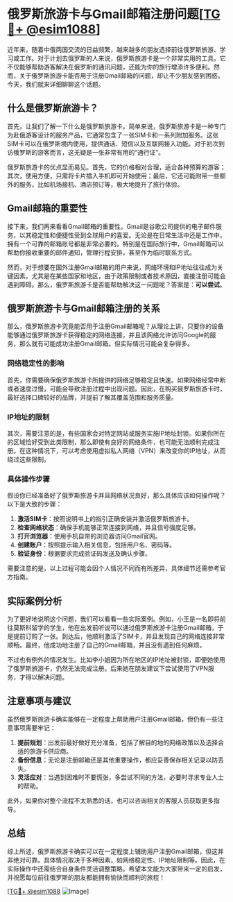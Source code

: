 # 俄罗斯旅游卡与Gmail邮箱注册问题[[TG💪+ @esim1088](https://t.me/s/esim1088)]

近年来，随着中俄两国交流的日益频繁，越来越多的朋友选择前往俄罗斯旅游、学习或工作。对于计划去俄罗斯的人来说，俄罗斯旅游卡是一个非常实用的工具。它不仅能够帮助游客解决在俄罗斯的通讯问题，还能为你的旅行增添许多便利。然而，关于俄罗斯旅游卡能否用于注册Gmail邮箱的问题，却让不少朋友感到困惑。今天，我们就来详细聊聊这个话题。

## 什么是俄罗斯旅游卡？

首先，让我们了解一下什么是俄罗斯旅游卡。简单来说，俄罗斯旅游卡是一种专门为赴俄游客设计的服务产品，它通常包含了一张SIM卡和一系列附加服务。这张SIM卡可以在俄罗斯境内使用，提供通话、短信以及互联网接入功能。对于初次到访俄罗斯的游客而言，这无疑是一张非常有用的“通行证”。

俄罗斯旅游卡的优点显而易见。首先，它的价格相对合理，适合各种预算的游客；其次，使用方便，只需将卡片插入手机即可开始使用；最后，它还可能附带一些额外的服务，比如机场接机、酒店预订等，极大地提升了旅行体验。

## Gmail邮箱的重要性

接下来，我们再来看看Gmail邮箱的重要性。Gmail是谷歌公司提供的电子邮件服务，以其稳定性和便捷性受到全球用户的喜爱。无论是在日常生活中还是工作中，拥有一个可靠的邮箱账号都是非常必要的。特别是在国际旅行中，Gmail邮箱可以帮助你接收重要的邮件通知，管理行程安排，甚至作为临时联系方式。

然而，对于想要在国外注册Gmail邮箱的用户来说，网络环境和IP地址往往成为关键因素。尤其是在某些国家和地区，由于政策限制或者技术原因，直接注册可能会遇到障碍。那么，俄罗斯旅游卡是否能帮助解决这一问题呢？答案是：**可以尝试**。

## 俄罗斯旅游卡与Gmail邮箱注册的关系

那么，俄罗斯旅游卡究竟能否用于注册Gmail邮箱呢？从理论上讲，只要你的设备能够通过俄罗斯旅游卡获得稳定的网络连接，并且该网络允许访问Google的服务，那么就有可能成功注册Gmail邮箱。但实际情况可能会复杂得多。

### 网络稳定性的影响

首先，你需要确保俄罗斯旅游卡所提供的网络足够稳定且快速。如果网络经常中断或者速度过慢，可能会导致注册过程中出现问题。因此，在购买俄罗斯旅游卡时，最好选择口碑较好的品牌，并提前了解其覆盖范围和服务质量。

### IP地址的限制

其次，需要注意的是，有些国家会对特定网站或服务实施IP地址封锁。如果你所在的区域恰好受到此类限制，那么即使有良好的网络条件，也可能无法顺利完成注册。在这种情况下，可以考虑使用虚拟私人网络（VPN）来改变你的IP地址，从而绕过这些限制。

### 具体操作步骤

假设你已经准备好了俄罗斯旅游卡并且网络状况良好，那么具体应该如何操作呢？以下是大致的步骤：

1. **激活SIM卡**：按照说明书上的指引正确安装并激活俄罗斯旅游卡。
2. **检查网络状态**：确保手机能够正常连接到网络，并且信号强度足够。
3. **打开浏览器**：使用手机自带的浏览器访问Gmail官网。
4. **创建账户**：按照提示输入相关信息，包括用户名、密码等。
5. **验证身份**：根据要求完成验证码发送及确认步骤。

需要注意的是，以上过程可能会因个人情况不同而有所差异，具体细节还需参考官方指南。

## 实际案例分析

为了更好地说明这个问题，我们可以看看一些实际案例。例如，小王是一名即将前往莫斯科留学的学生，他在出发前听说可以通过俄罗斯旅游卡注册Gmail邮箱，于是提前订购了一张。到达后，他顺利激活了SIM卡，并且发现自己的网络连接非常顺畅。最终，他成功地注册了自己的Gmail邮箱，并且没有遇到任何麻烦。

不过也有例外的情况发生。比如李小姐因为所在地区的IP地址被封锁，即便她使用了俄罗斯旅游卡，仍然无法完成注册。后来她在朋友建议下尝试使用了VPN服务，才得以解决问题。

## 注意事项与建议

虽然俄罗斯旅游卡确实能够在一定程度上帮助用户注册Gmail邮箱，但仍有一些注意事项需要牢记：

1. **提前规划**：出发前最好做好充分准备，包括了解目的地的网络政策以及选择合适的旅游卡供应商。
2. **备份信息**：无论是注册邮箱还是其他重要操作，都应妥善保存相关记录以防丢失。
3. **灵活应对**：当遇到困难时不要慌张，多尝试不同的方法，必要时寻求专业人士的帮助。

此外，如果你对整个流程不太熟悉的话，也可以咨询相关的客服人员获取更多指导。

## 总结

综上所述，俄罗斯旅游卡确实可以在一定程度上辅助用户注册Gmail邮箱，但这并非绝对可靠。具体情况取决于多种因素，如网络稳定性、IP地址限制等。因此，在实际操作中还需结合自身条件灵活调整策略。希望本文能为大家带来一定的启发，并祝愿每位前往俄罗斯的朋友都能拥有愉快而顺利的旅程！

[[TG💪+ @esim1088](https://t.me/s/esim1088) ![Image](https://i.postimg.cc/4NQfJmqS/Snipaste-2025-05-13-00-14-12.png)]